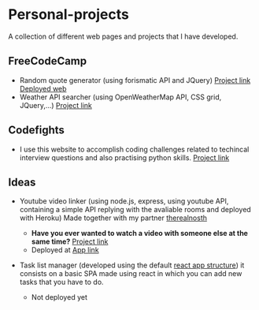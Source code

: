 # Personal-projects
A collection of different web pages and projects that I have developed.


FreeCodeCamp
---

- Random quote generator (using forismatic API and JQuery) [Project link](../../tree/master/FreeCodeCamp/WeatherAPI) [Deployed web](https://codepen.io/drexpz/pen/rpPoaB)
- Weather API searcher (using OpenWeatherMap API, CSS grid, JQuery,...) [Project link](../../tree/master/FreeCodeCamp/WeatherAPI)

Codefights
---
- I use this website to accomplish coding challenges related to techincal interview questions and also practising python skills. [Project link](../../tree/master/Codefights/Interview%20questions)

Ideas
---

- Youtube video linker (using node.js, express, using youtube API, containing a simple API replying with the avaliable rooms and deployed with Heroku) Made together with my partner [therealnosth](https://github.com/therealnosth)
  - **Have you ever wanted to watch a video with someone else at the same time?** [Project link](../../tree/master/Linked-Youtube-Player)
  - Deployed at [App link](https://obscure-wildwood-22526.herokuapp.com/)
 
- Task list manager (developed using the default [react app structure](../../tree/master/TaskList)) it consists on a basic SPA made using react in which you can add new tasks that you have to do.
   - Not deployed yet
